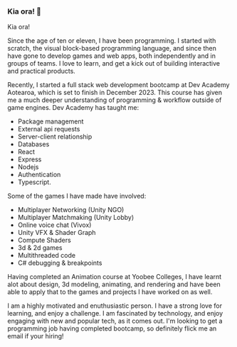 ### Kia ora! 👋

Kia ora!

Since the age of ten or eleven, I have been programming. I started with scratch, the visual block-based programming language, and since then have gone to develop games and web apps, both independently and in groups of teams. I love to learn, and get a kick out of building interactive and practical products. 

Recently, I started a full stack web development bootcamp at Dev Academy Aotearoa, which is set to finish in December 2023. This course has given me a much deeper understanding of programming & workflow outside of game engines. Dev Academy has taught me: 

- Package management
- External api requests
- Server-client relationship
- Databases
- React
- Express
- Nodejs 
- Authentication
- Typescript.

Some of the games I have made have involved:

- Multiplayer Networking (Unity NGO)
- Multiplayer Matchmaking (Unity Lobby)
- Online voice chat (Vivox)
- Unity VFX & Shader Graph
- Compute Shaders
- 3d & 2d games
- Multithreaded code
- C# debugging & breakpoints

Having completed an Animation course at Yoobee Colleges, I have learnt alot about design, 3d modeling, animating, and rendering and have been able to apply that to the games and projects I have worked on as well. 

I am a highly motivated and enuthusiastic person. I have a strong love for learning, and enjoy a challenge. I am fascinated by technology, and enjoy engaging with new and popular tech, as it comes out. I'm looking to get a programming job having completed bootcamp, so definitely flick me an email if your hiring!
